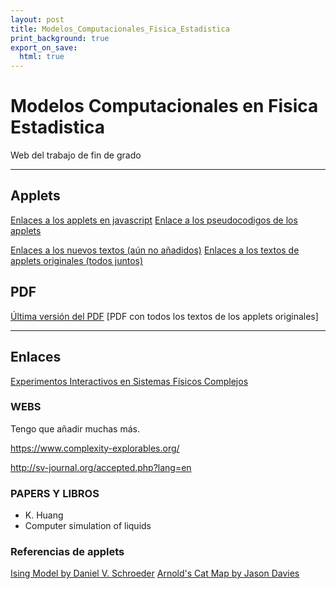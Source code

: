 ```yaml
---
layout: post
title: Modelos_Computacionales_Fisica_Estadistica
print_background: true
export_on_save:
  html: true
---
```


# Modelos Computacionales en Fisica Estadistica
Web del trabajo de fin de grado

---
## Applets

[Enlaces a los applets en javascript](codes/js/Apps/AppsJS.html)
[Enlace a los pseudocodigos de los applets](Pseudocodigos.html)

[Enlaces a los nuevos textos (aún no añadidos)](notas/Applets.html)
[Enlaces a los textos de applets originales (todos juntos)](notas/Applets_Originales/todos_juntos.html)

## PDF

[Última versión del PDF](tex/Memoria.pdf)
[PDF con todos los textos de los applets originales]

---
## Enlaces
[Experimentos Interactivos en Sistemas Físicos Complejos](http://valbuena.fis.ucm.es/expint/html/frame.html)

### WEBS

Tengo que añadir muchas más.

https://www.complexity-explorables.org/

http://sv-journal.org/accepted.php?lang=en

### PAPERS Y LIBROS
- K. Huang
- Computer simulation of liquids

### Referencias de applets

[Ising Model by Daniel V. Schroeder](http://physics.weber.edu/schroeder/software/demos/IsingModel.html)
[Arnold's Cat Map by Jason Davies](https://www.jasondavies.com/catmap/)
